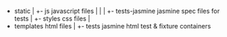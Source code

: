  - static
    |
    +- js                       javascript files
    |   |
    |   +- tests-jasmine        jasmine spec files for tests
    |
    +- styles                   css files
    |
 - templates                    html files
    |
    +- tests                    jasmine html test & fixture containers
    

